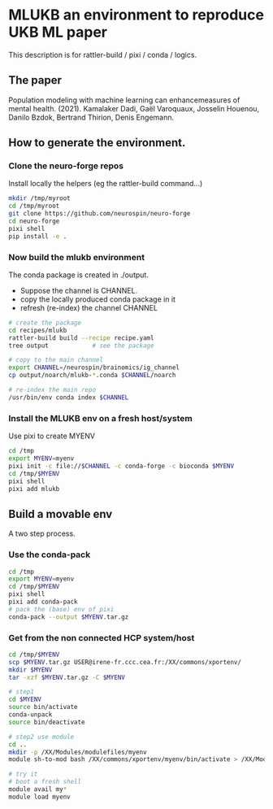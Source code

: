 # MLUKB an environment to reproduce UKB ML paper

This description is for rattler-build / pixi / conda / logics.

## The paper
Population modeling with machine learning can enhancemeasures of mental health. (2021). Kamalaker Dadi, Gaël Varoquaux, Josselin Houenou, Danilo Bzdok, Bertrand Thirion, Denis Engemann.


## How to generate the environment.

### Clone the neuro-forge repos

Install locally the helpers (eg the rattler-build command...)

```bash
mkdir /tmp/myroot
cd /tmp/myroot
git clone https://github.com/neurospin/neuro-forge
cd neuro-forge
pixi shell
pip install -e . 
```

### Now build the mlukb environment

The conda package is created in ./output. 
 - Suppose the channel is CHANNEL. 
 - copy the locally produced conda package in it
 - refresh (re-index) the channel CHANNEL

```bash
# create the package
cd recipes/mlukb
rattler-build build --recipe recipe.yaml
tree output            # see the package

# copy to the main channel
export CHANNEL=/neurospin/brainomics/ig_channel
cp output/noarch/mlukb-*.conda $CHANNEL/noarch

# re-index the main repo
/usr/bin/env conda index $CHANNEL
```

### Install the MLUKB env on a fresh host/system
Use pixi to create MYENV
```bash
cd /tmp
export MYENV=myenv
pixi init -c file://$CHANNEL -c conda-forge -c bioconda $MYENV
cd /tmp/$MYENV
pixi shell
pixi add mlukb
```

## Build a movable env

A two step process.

### Use the conda-pack 
```bash
cd /tmp
export MYENV=myenv
cd /tmp/$MYENV
pixi shell
pixi add conda-pack
# pack the (base) env of pixi
conda-pack --output $MYENV.tar.gz
```

### Get from the non connected HCP system/host

```bash
cd /tmp/$MYENV
scp $MYENV.tar.gz USER@irene-fr.ccc.cea.fr:/XX/commons/xportenv/
mkdir $MYENV
tar -xzf $MYENV.tar.gz -C $MYENV

# step1
cd $MYENV
source bin/activate
conda-unpack
source bin/deactivate

# step2 use module
cd ..
mkdir -p /XX/Modules/modulefiles/myenv
module sh-to-mod bash /XX/commons/xportenv/myenv/bin/activate > /XX/Modules/modulefiles/myenv/0.1

# try it
# boot a fresh shell
module avail my*
module load myenv
```
